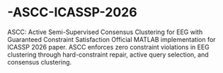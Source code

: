 # -ASCC-ICASSP-2026
ASCC: Active Semi-Supervised Consensus Clustering for EEG with Guaranteed Constraint Satisfaction
Official MATLAB implementation for ICASSP 2026 paper.
ASCC enforces zero constraint violations in EEG clustering through hard-constraint repair, active query selection, and consensus clustering.
